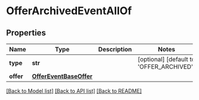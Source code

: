 # OfferArchivedEventAllOf

## Properties
Name | Type | Description | Notes
------------ | ------------- | ------------- | -------------
**type** | **str** |  | [optional] [default to 'OFFER_ARCHIVED']
**offer** | [**OfferEventBaseOffer**](OfferEventBaseOffer.md) |  | 

[[Back to Model list]](../README.md#documentation-for-models) [[Back to API list]](../README.md#documentation-for-api-endpoints) [[Back to README]](../README.md)


